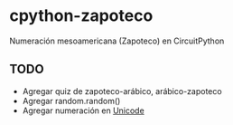 # cpython-zapoteco
Numeración mesoamericana (Zapoteco) en CircuitPython

## TODO
- Agregar quiz de zapoteco-arábico, arábico-zapoteco
- Agregar random.random()
- Agregar numeración en [Unicode](https://www.unicode.org/charts/PDF/U1D2E0.pdf)

